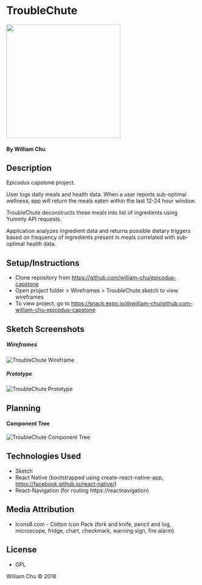 # TroubleChute

<img src="https://github.com/william-chu/epicodus-capstone/blob/master/Wireframes/TroubleChuteLogin.png?raw=true" width="300">     

#### By William Chu

## Description

Epicodus capstone project.

User logs daily meals and health data. When a user reports sub-optimal wellness, app will return the meals eaten within the last 12-24 hour window.

TroubleChute deconstructs these meals into list of ingredients using Yummly API requests.

Application analyzes ingredient data and returns possible dietary triggers based on frequency of ingredients present in meals correlated with sub-optimal health data.

## Setup/Instructions

* Clone repository from https://github.com/william-chu/epicodus-capstone
* Open project folder > Wireframes > TroubleChute.sketch to view wireframes
* To view project, go to https://snack.expo.io/@william-chu/github.com-william-chu-epicodus-capstone

## Sketch Screenshots

##### Wireframes
![TroubleChute Wireframe](https://github.com/william-chu/epicodus-capstone/blob/master/Wireframes/Wireframe.png?raw=true)

##### Prototype
![TroubleChute Prototype](https://github.com/william-chu/epicodus-capstone/blob/master/Wireframes/Prototype.png?raw=true)

## Planning

#### Component Tree

![TroubleChute Component Tree](https://github.com/william-chu/epicodus-capstone/blob/master/Wireframes/ComponentTree.png?raw=true)

## Technologies Used

* Sketch
* React Native (bootstrapped using create-react-native-app, https://facebook.github.io/react-native/)
* React-Navigation (for routing https://reactnavigation)

## Media Attribution

* Icons8.com - Cotton Icon Pack (fork and knife, pencil and log, microscope, fridge, chart, checkmark, warning sign, fire alarm)

## License

* GPL

William Chu © 2018
